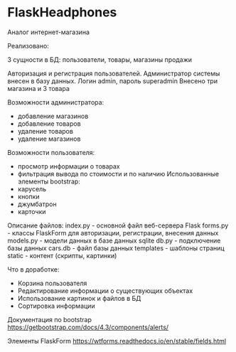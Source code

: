 ﻿# FlaskHeadphones
Аналог интернет-магазина

Реализовано:

3 сущности в БД: пользователи, товары, магазины продажи

Авторизация и регистрация пользователей. Администратор системы внесен в базу данных. Логин admin, пароль superadmin 
Внесено три магазина и 3 товара

Возможности администратора:
- добавление магазинов
- добавление товаров
- удаление товаров
- удаление магазинов

Возможности пользователя:
- просмотр информации о товарах
- фильтрация вывода по стоимости и по наличию 
Использованные элементы bootstrap:
- карусель
- кнопки
- джумбатрон
- карточки

Описание файлов:
index.py - основной файл веб-сервера Flask
forms.py - классы FlaskForm для авторизации, регистрации, внесения данных
models.py - модели данных в базе данных sqlite
db.py - подключение базы данных
cars.db - файл базы данных
templates - шаблоны страниц
static - контент (скрипты, картинки)

Что в доработке:
- Корзина пользователя
- Редактирование информации о существующих объектах
- Использование картинок и файлов в БД
- Сортировка информации

Документация по bootstrap
https://getbootstrap.com/docs/4.3/components/alerts/

Элементы FlaskForm
https://wtforms.readthedocs.io/en/stable/fields.html
